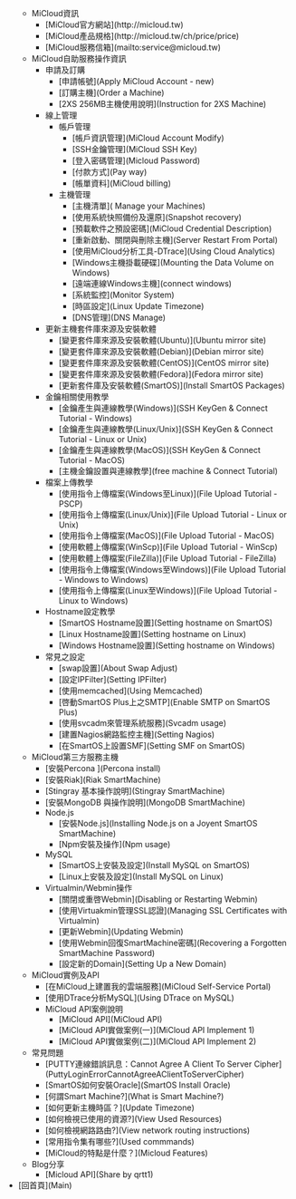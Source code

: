 <div id="main">
<ul id="browser" class="filetree treeview-famfamfam">
<ul>
<li class="closed"><span class="folder">MiCloud資訊</span>
<ul>
<li class="closed"><span class="file">[MiCloud官方網站](http://micloud.tw)
<li class="closed"><span class="file">[MiCloud產品規格](http://micloud.tw/ch/price/price)
<li class="closed"><span class="file">[MiCloud服務信箱](mailto:service@micloud.tw)

</ul>
</li>
<li class="closed"><span class="folder">MiCloud自助服務操作資訊</span>
<ul>
<li class="closed"><span class="folder">申請及訂購</span>
<ul>

<li class="closed"><span class="file">[申請帳號](Apply MiCloud Account - new)
<li class="closed"><span class="file">[訂購主機](Order a Machine)
<li class="closed"><span class="file">[2XS 256MB主機使用說明](Instruction for 2XS Machine)
</ul>
</li>
<li class="closed"><span class="folder">線上管理</span>
<ul>
<li class="closed"><span class="folder">帳戶管理</span>
<ul>
<li class="closed"><span class="file">[帳戶資訊管理](MiCloud Account Modify)
<li class="closed"><span class="file">[SSH金鑰管理](MiCloud SSH Key)
<li class="closed"><span class="file">[登入密碼管理](Micloud Password)

<li class="closed"><span class="file">[付款方式](Pay way)

<li class="closed"><span class="file">[帳單資料](MiCloud billing)

</ul>
</li>

<li class="closed"><span class="folder">主機管理</span>
<ul>
<li class="closed"><span class="file">[主機清單]( Manage your Machines)
<li class="closed"><span class="file">[使用系統快照備份及還原](Snapshot recovery)
<li class="closed"><span class="file">[預載軟件之預設密碼](MiCloud Credential Description)
<li class="closed"><span class="file">[重新啟動、關閉與刪除主機](Server Restart From Portal)
<li class="closed"><span class="file">[使用MiCloud分析工具-DTrace](Using Cloud Analytics)
<li class="closed"><span class="file">[Windows主機掛載硬碟](Mounting the Data Volume on Windows)
<li class="closed"><span class="file">[遠端連線Windows主機](connect windows)
<li class="closed"><span class="file">[系統監控](Monitor System)
<li class="closed"><span class="file">[時區設定](Linux Update Timezone)
<li class="closed"><span class="file">[DNS管理](DNS Manage)

</ul>
</li>
</ul>
</li>
<li class="closed"><span class="folder">更新主機套件庫來源及安裝軟體</span>
<ul>
<li class="closed"><span class="file">[變更套件庫來源及安裝軟體(Ubuntu)](Ubuntu mirror site)
<li class="closed"><span class="file">[變更套件庫來源及安裝軟體(Debian)](Debian mirror site)
<li class="closed"><span class="file">[變更套件庫來源及安裝軟體(CentOS)](CentOS mirror site)
<li class="closed"><span class="file">[變更套件庫來源及安裝軟體(Fedora)](Fedora mirror site)
<li class="closed"><span class="file">[更新套件庫及安裝軟體(SmartOS)](Install SmartOS Packages)

</ul>
</li>

<li class="closed"><span class="folder">金鑰相關使用教學</span>
<ul>
<li class="closed"><span class="file">[金鑰產生與連線教學(Windows)](SSH KeyGen & Connect Tutorial - Windows)
<li class="closed"><span class="file">[金鑰產生與連線教學(Linux/Unix)](SSH KeyGen & Connect Tutorial - Linux or Unix)
<li class="closed"><span class="file">[金鑰產生與連線教學(MacOS)](SSH KeyGen & Connect Tutorial - MacOS)
<li class="closed"><span class="file">[主機金鑰設置與連線教學](free machine & Connect Tutorial)
</ul>
</li>
<li class="closed"><span class="folder">檔案上傳教學</span>
<ul>
<li class="closed"><span class="file">[使用指令上傳檔案(Windows至Linux)](File Upload Tutorial - PSCP)
<li class="closed"><span class="file">[使用指令上傳檔案(Linux/Unix)](File Upload Tutorial - Linux or Unix)
<li class="closed"><span class="file">[使用指令上傳檔案(MacOS)](File Upload Tutorial - MacOS)
<li class="closed"><span class="file">[使用軟體上傳檔案(WinScp)](File Upload Tutorial - WinScp)
<li class="closed"><span class="file">[使用軟體上傳檔案(FileZilla)](File Upload Tutorial - FileZilla)
<li class="closed"><span class="file">[使用指令上傳檔案(Windows至Windows)](File Upload Tutorial - Windows to Windows)
<li class="closed"><span class="file">[使用指令上傳檔案(Linux至Windows)](File Upload Tutorial - Linux to Windows)
</ul>
</li>

<li class="closed"><span class="folder">Hostname設定教學</span>
<ul>
<li class="closed"><span class="file">[SmartOS Hostname設置](Setting hostname on SmartOS)
<li class="closed"><span class="file">[Linux Hostname設置](Setting hostname on Linux)
<li class="closed"><span class="file">[Windows Hostname設置](Setting hostname on Windows)
</ul>
</li>

<li class="closed"><span class="folder">常見之設定</span>
<ul>
<li class="closed"><span class="file">[swap設置](About Swap Adjust)
<li class="closed"><span class="file">[設定IPFilter](Setting IPFilter)
<li class="closed"><span class="file">[使用memcached](Using Memcached)
<li class="closed"><span class="file">[啓動SmartOS Plus上之SMTP](Enable SMTP on SmartOS Plus)
<li class="closed"><span class="file">[使用svcadm來管理系統服務](Svcadm usage)
<li class="closed"><span class="file">[建置Nagios網路監控主機](Setting Nagios)
<li class="closed"><span class="file">[在SmartOS上設置SMF](Setting SMF on SmartOS)
</ul>
</li>



</ul>
</li>




<li class="closed"><span class="folder">MiCloud第三方服務主機</span>
<ul>
<li class="closed"><span class="file">[安裝Percona ](Percona install)
<li class="closed"><span class="file">[安裝Riak](Riak SmartMachine)
<li class="closed"><span class="file">[Stingray 基本操作說明](Stingray SmartMachine)
<li class="closed"><span class="file">[安裝MongoDB 與操作說明](MongoDB SmartMachine)

<li class="closed"><span class="folder">Node.js</span>
<ul>
<li class="closed"><span class="file">[安裝Node.js](Installing Node.js on a Joyent SmartOS SmartMachine)
<li class="closed"><span class="file">[Npm安裝及操作](Npm usage)
</ul>
</li>
<li class="closed"><span class="folder">MySQL</span>
<ul>

<li class="closed"><span class="file">[SmartOS上安裝及設定](Install MySQL on SmartOS)
<li class="closed"><span class="file">[Linux上安裝及設定](Install MySQL on Linux)

</ul>
</li>

<li class="closed"><span class="folder">Virtualmin/Webmin操作</span>
<ul>

<li class="closed"><span class="file">[關閉或重啓Webmin](Disabling or Restarting Webmin)
<li class="closed"><span class="file">[使用Virtuakmin管理SSL認證](Managing SSL Certificates with Virtualmin)
<li class="closed"><span class="file">[更新Webmin](Updating Webmin)
<li class="closed"><span class="file">[使用Webmin回復SmartMachine密碼](Recovering a Forgotten SmartMachine Password)
<li class="closed"><span class="file">[設定新的Domain](Setting Up a New Domain)
</ul>
</li>
</ul>
</li>
<li class="closed"><span class="folder">MiCloud實例及API</span>
<ul>
<li class="closed"><span class="file">[在MiCloud上建置我的雲端服務](MiCloud Self-Service Portal)
<li class="closed"><span class="file">[使用DTrace分析MySQL](Using DTrace on MySQL)
<li class="closed"><span class="folder">MiCloud API案例說明</span>
<ul>
<li class="closed"><span class="file">[MiCloud API](MiCloud API)
<li class="closed"><span class="file">[MiCloud API實做案例(一)](MiCloud API Implement 1)
<li class="closed"><span class="file">[MiCloud API實做案例(二)](MiCloud API Implement 2)

</ul>
</li>
</ul>
</li>

<li class="closed"><span class="folder">常見問題</span>
<ul>
<li class="closed"><span class="file">[PUTTY連線錯誤訊息：Cannot Agree  A Client To Server Cipher](PuttyLoginErrorCannotAgreeAClientToServerCipher)
<li class="closed"><span class="file">[SmartOS如何安裝Oracle](SmartOS Install Oracle)

<li class="closed"><span class="file">[何謂Smart Machine?](What is Smart Machine?)

<li class="closed"><span class="file">[如何更新主機時區？](Update Timezone)
<li class="closed"><span class="file">[如何檢視已使用的資源?](View Used Resources)
<li class="closed"><span class="file">[如何檢視網路路由?](View network routing instructions)
<li class="closed"><span class="file">[常用指令集有哪些?](Used commmands)
<li class="closed"><span class="file">[MiCloud的特點是什麼？](Micloud Features)
</ul>
</li>

<li class="closed"><span class="folder">Blog分享</span>
<ul>
<li class="closed"><span class="file">[Micloud API](Share by qrtt1)
</ul>
</li>

</ul>
</li>
<li class="closed"><span class="folder">[回首頁](Main)
